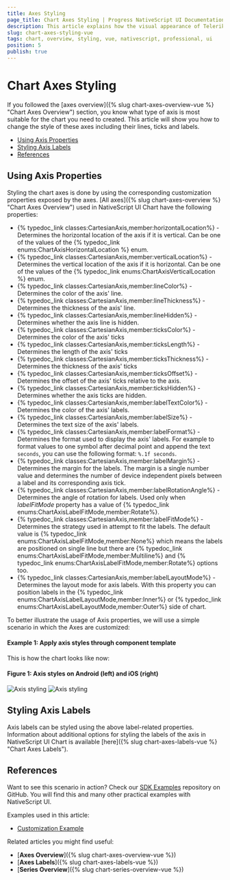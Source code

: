 ```yaml
---
title: Axes Styling
page_title: Chart Axes Styling | Progress NativeScript UI Documentation
description: This article explains how the visual appearance of Telerik Chart's axis for NativeScript can be customized.
slug: chart-axes-styling-vue
tags: chart, overview, styling, vue, nativescript, professional, ui
position: 5
publish: true
---
```


# Chart Axes Styling

If you followed the [axes overview]({% slug chart-axes-overview-vue %} "Chart Axes Overview") section, you know what type of axis is most suitable for the chart you need to created. This article will show you how to change the style of these axes including their lines, ticks and labels. 

* [Using Axis Properties](#using-axis-properties)
* [Styling Axis Labels](#styling-axis-labels)
* [References](#references)

## Using Axis Properties

Styling the chart axes is done by using the corresponding customization properties exposed by the axes. [All axes]({% slug chart-axes-overview %} "Chart Axes Overview") used in NativeScript UI Chart have the following properties:

- {% typedoc_link classes:CartesianAxis,member:horizontalLocation%} - Determines the horizontal location of the axis if it is vertical. Can be one of the values of the {% typedoc_link enums:ChartAxisHorizontalLocation %} enum.
- {% typedoc_link classes:CartesianAxis,member:verticalLocation%} - Determines the vertical location of the axis if it is horizontal. Can be one of the values of the {% typedoc_link enums:ChartAxisVerticalLocation %} enum.
- {% typedoc_link classes:CartesianAxis,member:lineColor%} - Determines the color of the axis' line.
- {% typedoc_link classes:CartesianAxis,member:lineThickness%} - Determines the thickness of the axis' line.
- {% typedoc_link classes:CartesianAxis,member:lineHidden%} - Determines whether the axis line is hidden.
- {% typedoc_link classes:CartesianAxis,member:ticksColor%} - Determines the color of the axis' ticks
- {% typedoc_link classes:CartesianAxis,member:ticksLength%} - Determines the length of the axis' ticks
- {% typedoc_link classes:CartesianAxis,member:ticksThickness%} - Determines the thickness of the axis' ticks
- {% typedoc_link classes:CartesianAxis,member:ticksOffset%} - Determines the offset of the axis' ticks relative to the axis.
- {% typedoc_link classes:CartesianAxis,member:ticksHidden%} - Determines whether the axis ticks are hidden.
- {% typedoc_link classes:CartesianAxis,member:labelTextColor%} - Determines the color of the axis' labels.
- {% typedoc_link classes:CartesianAxis,member:labelSize%} - Determines the text size of the axis' labels.
- {% typedoc_link classes:CartesianAxis,member:labelFormat%} - Determines the format used to display the axis' labels. For example to format values to one symbol after decimal point and append the text `seconds`, you can use the following format: `%.1f seconds`.
- {% typedoc_link classes:CartesianAxis,member:labelMargin%} - Determines the margin for the labels. The margin is a single number value and determines the number of device independent pixels between a label and its corresponding axis tick. 
- {% typedoc_link classes:CartesianAxis,member:labelRotationAngle%} - Determines the angle of rotation for labels. Used only when *labelFitMode* property has a value of {% typedoc_link enums:ChartAxisLabelFitMode,member:Rotate%}.
- {% typedoc_link classes:CartesianAxis,member:labelFitMode%} - Determines the strategy used in attempt to fit the labels. The default value is {% typedoc_link enums:ChartAxisLabelFitMode,member:None%} which means the labels are positioned on single line but there are {% typedoc_link enums:ChartAxisLabelFitMode,member:Multiline%} and {% typedoc_link enums:ChartAxisLabelFitMode,member:Rotate%} options too.
- {% typedoc_link classes:CartesianAxis,member:labelLayoutMode%} - Determines the layout mode for axis labels. With this property you can position labels in the {% typedoc_link enums:ChartAxisLabelLayoutMode,member:Inner%} or {% typedoc_link enums:ChartAxisLabelLayoutMode,member:Outer%} side of chart.

To better illustrate the usage of Axis properties, we will use a simple scenario in which the Axes are customized:

#### Example 1: Apply axis styles through component template

<snippet id='chart-styling-axes-vue'/>

This is how the chart looks like now:

#### Figure 1: Axis styles on Android (left) and iOS (right)

![Axis styling](../../../../docs/ui/img/ns_ui/axis_styling_android.png "Android") ![Axis styling](../../../../docs/ui/img/ns_ui/axis_styling_ios.png "iOS")

## Styling Axis Labels

Axis labels can be styled using the above label-related properties. Information about additional options for styling the labels of the axis in NativeScript UI Chart is available [here]({% slug chart-axes-labels-vue %} "Chart Axes Labels").

## References

Want to see this scenario in action?
Check our [SDK Examples](https://github.com/NativeScript/nativescript-ui-samples-vue) repository on GitHub. You will find this and many other practical examples with NativeScript UI.

Examples used in this article:

* [Customization Example](https://github.com/NativeScript/nativescript-ui-samples-vue/tree/master/chart/app/examples/axes/customization)

Related articles you might find useful:

* [**Axes Overview**]({% slug chart-axes-overview-vue %})
* [**Axes Labels**]({% slug chart-axes-labels-vue %})
* [**Series Overview**]({% slug chart-series-overview-vue %})
